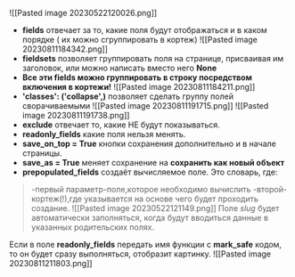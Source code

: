 ![[Pasted image 20230522120026.png]]
- __fields__ отвечает за то, какие поля будут отображаться и в каком порядке ( их можно сгруппировать в кортеж)
![[Pasted image 20230811184342.png]]
- __fieldsets__ позволяет группировать поля на странице, присваивая им заголовок, или можно написать вместо него __None__
- __Все эти fields можно группировать в строку посредством включения в кортежи!__
![[Pasted image 20230811184211.png]]
- __'classes': ('collapse',)__ позволяет сделать группу полей сворачиваемыми
![[Pasted image 20230811191715.png]]
![[Pasted image 20230811191738.png]]
-  __exclude__ отвечает то, какие НЕ будут показываться.
-  __readonly_fields__ какие поля нельзя менять.
-  __save_on_top = True__ кнопки сохранения дополнительно и в начале страницы.
- __save_as = True__ меняет сохранение на __сохранить как новый объект__ 
-  __prepopulated_fields__ создаёт вычисляемое поле. Это словарь, где:
>-первый параметр-поле,которое необходимо вычислить 
   -второй-кортеж(!),где указывается на основе чего будет проходить создание. 
![[Pasted image 20230522121149.png]]
Поле _slug_ будет автоматически заполняться, когда будут вводиться данные в указанных родительских полях.

Если в поле __readonly_fields__ передать имя функции с __mark_safe__ кодом, то он будет сразу выполняться, отобразит картинку.
![[Pasted image 20230811211803.png]]